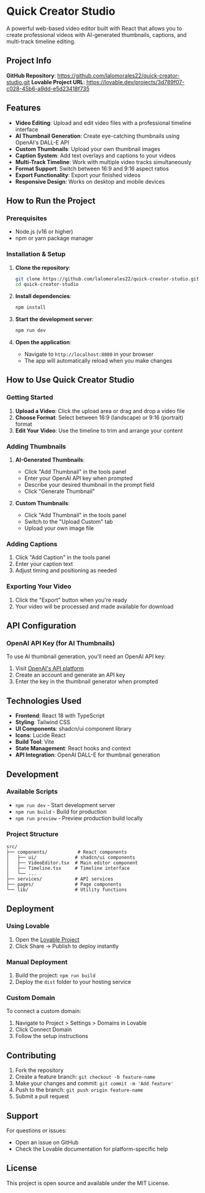 
# Quick Creator Studio

A powerful web-based video editor built with React that allows you to create professional videos with AI-generated thumbnails, captions, and multi-track timeline editing.

## Project Info

**GitHub Repository**: https://github.com/lalomorales22/quick-creator-studio.git
**Lovable Project URL**: https://lovable.dev/projects/3d789f07-c028-45b6-a9dd-e5d23418f735

## Features

- **Video Editing**: Upload and edit video files with a professional timeline interface
- **AI Thumbnail Generation**: Create eye-catching thumbnails using OpenAI's DALL-E API
- **Custom Thumbnails**: Upload your own thumbnail images
- **Caption System**: Add text overlays and captions to your videos
- **Multi-Track Timeline**: Work with multiple video tracks simultaneously
- **Format Support**: Switch between 16:9 and 9:16 aspect ratios
- **Export Functionality**: Export your finished videos
- **Responsive Design**: Works on desktop and mobile devices

## How to Run the Project

### Prerequisites
- Node.js (v16 or higher)
- npm or yarn package manager

### Installation & Setup

1. **Clone the repository**:
   ```bash
   git clone https://github.com/lalomorales22/quick-creator-studio.git
   cd quick-creator-studio
   ```

2. **Install dependencies**:
   ```bash
   npm install
   ```

3. **Start the development server**:
   ```bash
   npm run dev
   ```

4. **Open the application**:
   - Navigate to `http://localhost:8080` in your browser
   - The app will automatically reload when you make changes

## How to Use Quick Creator Studio

### Getting Started
1. **Upload a Video**: Click the upload area or drag and drop a video file
2. **Choose Format**: Select between 16:9 (landscape) or 9:16 (portrait) format
3. **Edit Your Video**: Use the timeline to trim and arrange your content

### Adding Thumbnails
1. **AI-Generated Thumbnails**:
   - Click "Add Thumbnail" in the tools panel
   - Enter your OpenAI API key when prompted
   - Describe your desired thumbnail in the prompt field
   - Click "Generate Thumbnail"

2. **Custom Thumbnails**:
   - Click "Add Thumbnail" in the tools panel
   - Switch to the "Upload Custom" tab
   - Upload your own image file

### Adding Captions
1. Click "Add Caption" in the tools panel
2. Enter your caption text
3. Adjust timing and positioning as needed

### Exporting Your Video
1. Click the "Export" button when you're ready
2. Your video will be processed and made available for download

## API Configuration

### OpenAI API Key (for AI Thumbnails)
To use AI thumbnail generation, you'll need an OpenAI API key:
1. Visit [OpenAI's API platform](https://platform.openai.com/api-keys)
2. Create an account and generate an API key
3. Enter the key in the thumbnail generator when prompted

## Technologies Used

- **Frontend**: React 18 with TypeScript
- **Styling**: Tailwind CSS
- **UI Components**: shadcn/ui component library
- **Icons**: Lucide React
- **Build Tool**: Vite
- **State Management**: React hooks and context
- **API Integration**: OpenAI DALL-E for thumbnail generation

## Development

### Available Scripts
- `npm run dev` - Start development server
- `npm run build` - Build for production
- `npm run preview` - Preview production build locally

### Project Structure
```
src/
├── components/           # React components
│   ├── ui/              # shadcn/ui components
│   ├── VideoEditor.tsx  # Main editor component
│   ├── Timeline.tsx     # Timeline interface
│   └── ...
├── services/            # API services
├── pages/               # Page components
└── lib/                 # Utility functions
```

## Deployment

### Using Lovable
1. Open the [Lovable Project](https://lovable.dev/projects/3d789f07-c028-45b6-a9dd-e5d23418f735)
2. Click Share → Publish to deploy instantly

### Manual Deployment
1. Build the project: `npm run build`
2. Deploy the `dist` folder to your hosting service

### Custom Domain
To connect a custom domain:
1. Navigate to Project > Settings > Domains in Lovable
2. Click Connect Domain
3. Follow the setup instructions

## Contributing

1. Fork the repository
2. Create a feature branch: `git checkout -b feature-name`
3. Make your changes and commit: `git commit -m 'Add feature'`
4. Push to the branch: `git push origin feature-name`
5. Submit a pull request

## Support

For questions or issues:
- Open an issue on GitHub
- Check the Lovable documentation for platform-specific help

## License

This project is open source and available under the MIT License.
